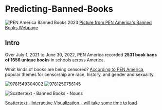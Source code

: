 # Predicting-Banned-Books

![PEN America Banned Books 2023](https://pen.org/wp-content/uploads/2023/04/Option-02%E2%80%94v2.png)
[Picture from PEN America's Banned Books Webpage](https://pen.org/report/banned-in-the-usa-state-laws-supercharge-book-suppression-in-schools/)

## Intro
Over July 1, 2021 to June 30, 2022, PEN America recorded **2531 book bans of 1656 unique books** in schools across America. 

What kinds of books are being censored? [According to PEN America](https://pen.org/banned-books-list-fall-2022/), popular themes for censorship are race, history, and gender and sexuality.

![9781549304002](https://github.com/liyueling13/Predicting-Banned-Books/assets/81717153/b9fbebab-7cb6-4169-bab1-12b1098a293f) ![9781250756145](https://github.com/liyueling13/Predicting-Banned-Books/assets/81717153/bd47fd6f-3e69-4778-bd2d-6f3f734a6a4e)  





![Scattertext - Banned Books - Nouns](https://github.com/liyueling13/Predicting-Banned-Books/assets/81717153/a0cf84fd-3aa1-4d4c-b61a-fa91a4532c32)

[Scattertext - Interactive Visualization - will take some time to load](https://liyueling13.github.io/Banned%20Scattertext%20Explorer.html)

